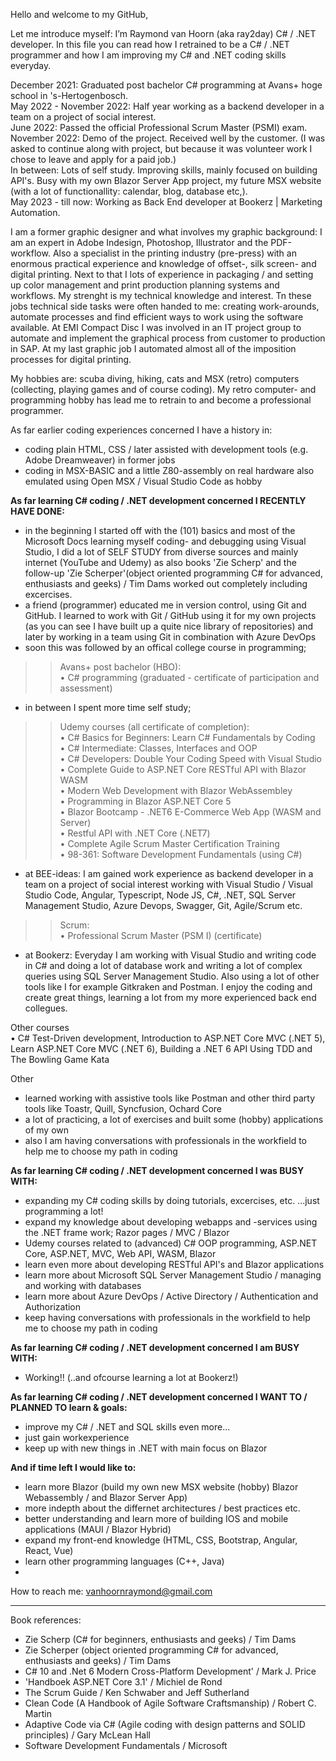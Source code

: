 Hello and welcome to my GitHub,

Let me introduce myself: I’m Raymond van Hoorn (aka ray2day) C# / .NET developer. In this file you can read how I retrained to be a C# / .NET programmer and how I am improving my C# and .NET coding skills everyday.

December 2021: Graduated post bachelor C# programming at Avans+ hoge school in 's-Hertogenbosch.<br/>
May 2022 - November 2022: Half year working as a backend developer in a team on a project of social interest.<br/>
June 2022: Passed the official Professional Scrum Master (PSMI) exam.<br/>
November 2022: Demo of the project. Received well by the customer. (I was asked to continue along with project, but because it was volunteer work I chose to leave and apply for a paid job.)<br/>
In between: Lots of self study. Improving skills, mainly focused on building API's. Busy with my own Blazor Server App project, my future MSX website (with a lot of functionallity: calendar, blog, database etc,).<br/>
May 2023 - till now: Working as Back End developer at Bookerz | Marketing Automation.

I am a former graphic designer and what involves my graphic background: I am an expert in Adobe Indesign, Photoshop, Illustrator and the PDF-workflow. Also a specialist in the printing industry (pre-press) with an enormous practical experience and knowledge of offset-, silk screen- and digital printing. Next to that I lots of experience in packaging / and setting up color management and print production planning systems and workflows. My strenght is my technical knowledge and interest. Tn these jobs technical side tasks were often handed to me: creating work-arounds, automate processes and find efficient ways to work using the software available. At EMI Compact Disc I was involved in an IT project group to automate and implement the graphical process from customer to production in SAP. At my last graphic job I automated almost all of the imposition processes for digital printing. 

My hobbies are: scuba diving, hiking, cats and MSX (retro) computers (collecting, playing games and of course coding). My retro computer- and programming hobby has lead me to retrain to and become a professional programmer.



As far earlier coding experiences concerned I have a history in:
- coding plain HTML, CSS / later assisted with development tools (e.g. Adobe Dreamweaver) in former jobs
- coding in MSX-BASIC and a little Z80-assembly on real hardware also emulated using Open MSX / Visual Studio Code as hobby



**As far learning C# coding / .NET development concerned I RECENTLY HAVE DONE:**
- in the beginning I started off with the (101) basics and most of the Microsoft Docs learning myself coding- and debugging using Visual Studio, I did a lot of SELF STUDY from diverse sources and mainly internet (YouTube and Udemy) as also books 'Zie Scherp' and the follow-up 'Zie Scherper'(object oriented programming C# for advanced, enthusiasts and geeks) / Tim Dams worked out completely including excercises.
- a friend (programmer) educated me in version control, using Git and GitHub. I learned to work with Git / GitHub using it for my own projects (as you can see I have built up a quite nice library of repositories) and later by working in a team using Git in combination with Azure DevOps
- soon this was followed by an offical college course in programming;
>> Avans+ post bachelor (HBO):</BR>
• C# programming (graduated - certificate of participation and assessment)
- in between I spent more time self study;
>> Udemy courses (all certificate of completion):</BR>
• C# Basics for Beginners: Learn C# Fundamentals by Coding</BR>
• C# Intermediate: Classes, Interfaces and OOP</BR>
• C# Developers: Double Your Coding Speed with Visual Studio</BR>
• Complete Guide to ASP.NET Core RESTful API with Blazor WASM</BR>
• Modern Web Development with Blazor WebAssembley</BR>
• Programming in Blazor ASP.NET Core 5</BR>
• Blazor Bootcamp - .NET6 E-Commerce Web App (WASM and Server)</BR>
• Restful API with .NET Core (.NET7)</BR>
• Complete Agile Scrum Master Certification Training</BR>
• 98-361: Software Development Fundamentals (using C#)</P>

- at BEE-ideas: I am gained work experience as backend developer in a team on a project of social interest working with Visual Studio / Visual Studio Code, Angular, Typescript, Node JS, C#, .NET, SQL Server Management Studio, Azure Devops, Swagger, Git, Agile/Scrum etc.</BR>
>> Scrum:</BR>
• Professional Scrum Master (PSM I) (certificate)</P>

- at Bookerz: Everyday I am working with Visual Studio and writing code in C# and doing a lot of database work and writing a lot of complex queries using SQL Server Management Studio. Also using a lot of other tools like I for example Gitkraken and Postman. I enjoy the coding and create great things, learning a lot from my more experienced back end collegues.</BR>

Other courses</BR>
• C# Test-Driven development, Introduction to ASP.NET Core MVC (.NET 5), Learn ASP.NET Core MVC (.NET 6), Building a .NET 6 API Using TDD and The Bowling Game Kata</P>

Other
- learned working with assistive tools like Postman and other third party tools like Toastr, Quill, Syncfusion, Ochard Core
- a lot of practicing, a lot of exercises and built some (hobby) applications of my own
- also I am having conversations with professionals in the workfield to help me to choose my path in coding


**As far learning C# coding / .NET development concerned I was BUSY WITH:**
- expanding my C# coding skills by doing tutorials, excercises, etc. ...just programming a lot!</BR>
- expand my knowledge about developing webapps and -services using the .NET frame work; Razor pages / MVC / Blazor
- Udemy courses related to (advanced) C# OOP programming, ASP.NET Core, ASP.NET, MVC, Web API, WASM, Blazor
- learn even more about developing RESTful API's and Blazor applications
- learn more about Microsoft SQL Server Management Studio / managing and working with databases
- learn more about Azure DevOps / Active Directory / Authentication and Authorization
- keep having conversations with professionals in the workfield to help me to choose my path in coding

**As far learning C# coding / .NET development concerned I am BUSY WITH:**
- Working!! (..and ofcourse learning a lot at Bookerz!)</BR>


**As far learning C# coding / .NET development concerned I WANT TO / PLANNED TO learn & goals:**
- improve my C# / .NET and SQL skills even more...
- just gain workexperience
- keep up with new things in .NET with main focus on Blazor


**And if time left I would like to:**
- learn more Blazor (build my own new MSX website (hobby) Blazor Webassembly / and Blazor Server App)
- more indepth about the differnet architectures / best practices etc.
- better understanding and learn more of building IOS and mobile applications (MAUI / Blazor Hybrid)
- expand my front-end knowledge (HTML, CSS, Bootstrap, Angular, React, Vue)
- learn other programming languages (C++, Java)
- 

How to reach me:
vanhoornraymond@gmail.com

- - - 

Book references:
- Zie Scherp (C# for beginners, enthusiasts and geeks) / Tim Dams 
- Zie Scherper (object oriented programming C# for advanced, enthusiasts and geeks) / Tim Dams 
- C# 10 and .Net 6 Modern Cross-Platform Development' / Mark J. Price
- 'Handboek ASP.NET Core 3.1' / Michiel de Rond
- The Scrum Guide / Ken Schwaber and Jeff Sutherland
- Clean Code (A Handbook of Agile Software Craftsmanship) / Robert C. Martin
- Adaptive Code via C# (Agile coding with design patterns and SOLID principles) / Gary McLean Hall
- Software Development Fundamentals / Microsoft
